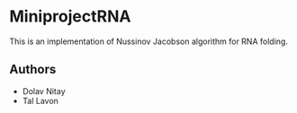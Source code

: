 # MiniprojectRNA
This is an implementation of Nussinov Jacobson algorithm for RNA folding.

## Authors
* Dolav Nitay
* Tal Lavon
